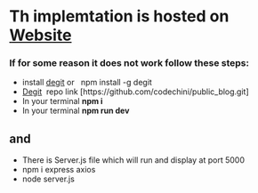 <h1>Th implemtation is hosted on <a target="_blank" href="https://blogagaetis.netlify.app/">Website</a></h1>
<h3>If for some reason it does not work follow these steps:</h3>
<ul>
  <li>install <a href="https://github.com/Rich-Harris/degit?tab=readme-ov-file">degit</a>&nbsp;or &nbsp; npm install -g degit</li>
  <li><a href="https://github.com/Rich-Harris/degit?tab=readme-ov-file">Degit</a>&nbsp; repo link [https://github.com/codechini/public_blog.git]</li>
  <li>In your terminal <b>npm i</b> </li>
  <li>In your terminal <b>npm run dev</b> </li>
</ul>
<h2>and</h2>
<ul>
  <li>There is Server.js file which will run and display at port 5000</li>
  <li>npm i express axios</li>
  <li>node server.js</b> </li>
</ul>
